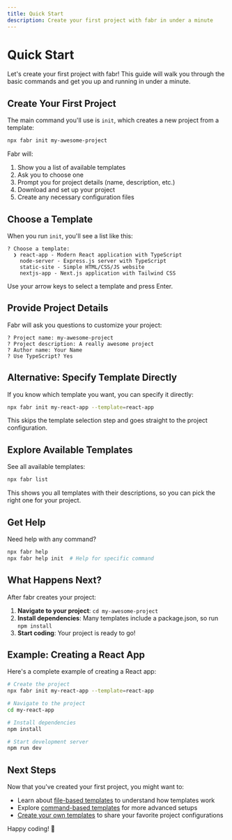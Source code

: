 ```yaml
---
title: Quick Start
description: Create your first project with fabr in under a minute
---
```


# Quick Start

Let's create your first project with fabr! This guide will walk you through the basic commands and get you up and running in under a minute.

## Create Your First Project

The main command you'll use is `init`, which creates a new project from a template:

```bash
npx fabr init my-awesome-project
```

Fabr will:
1. Show you a list of available templates
2. Ask you to choose one
3. Prompt you for project details (name, description, etc.)
4. Download and set up your project
5. Create any necessary configuration files

## Choose a Template

When you run `init`, you'll see a list like this:

```
? Choose a template:
  ❯ react-app - Modern React application with TypeScript
    node-server - Express.js server with TypeScript  
    static-site - Simple HTML/CSS/JS website
    nextjs-app - Next.js application with Tailwind CSS
```

Use your arrow keys to select a template and press Enter.

## Provide Project Details

Fabr will ask you questions to customize your project:

```
? Project name: my-awesome-project
? Project description: A really awesome project
? Author name: Your Name
? Use TypeScript? Yes
```

## Alternative: Specify Template Directly

If you know which template you want, you can specify it directly:

```bash
npx fabr init my-react-app --template=react-app
```

This skips the template selection step and goes straight to the project configuration.

## Explore Available Templates

See all available templates:

```bash
npx fabr list
```

This shows you all templates with their descriptions, so you can pick the right one for your project.

## Get Help

Need help with any command?

```bash
npx fabr help
npx fabr help init  # Help for specific command
```

## What Happens Next?

After fabr creates your project:

1. **Navigate to your project**: `cd my-awesome-project`
2. **Install dependencies**: Many templates include a package.json, so run `npm install`
3. **Start coding**: Your project is ready to go!

## Example: Creating a React App

Here's a complete example of creating a React app:

```bash
# Create the project
npx fabr init my-react-app --template=react-app

# Navigate to the project
cd my-react-app

# Install dependencies
npm install

# Start development server
npm run dev
```

## Next Steps

Now that you've created your first project, you might want to:

- Learn about [file-based templates](/templates/file-based) to understand how templates work
- Explore [command-based templates](/templates/command-based) for more advanced setups
- [Create your own templates](/templates/overview) to share your favorite project configurations

Happy coding! 🚀
